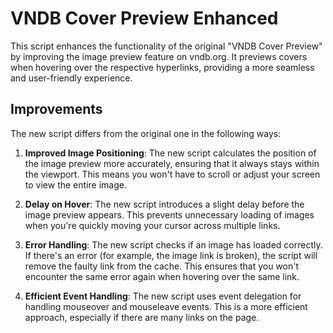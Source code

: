 # VNDB Cover Preview Enhanced

This script enhances the functionality of the original "VNDB Cover Preview" by improving the image preview feature on vndb.org. It previews covers when hovering over the respective hyperlinks, providing a more seamless and user-friendly experience.

## Improvements

The new script differs from the original one in the following ways:

1. **Improved Image Positioning**: The new script calculates the position of the image preview more accurately, ensuring that it always stays within the viewport. This means you won't have to scroll or adjust your screen to view the entire image.

2. **Delay on Hover**: The new script introduces a slight delay before the image preview appears. This prevents unnecessary loading of images when you're quickly moving your cursor across multiple links.

3. **Error Handling**: The new script checks if an image has loaded correctly. If there's an error (for example, the image link is broken), the script will remove the faulty link from the cache. This ensures that you won't encounter the same error again when hovering over the same link.

4. **Efficient Event Handling**: The new script uses event delegation for handling mouseover and mouseleave events. This is a more efficient approach, especially if there are many links on the page.
